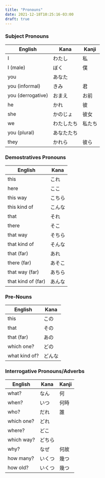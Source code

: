 ```yaml
---
title: "Pronouns"
date: 2021-12-18T10:25:16-03:00
draft: true
---
```

### Subject Pronouns
| English           | Kana       | Kanji  |
|-------------------|------------|--------|
| I                 | わたし     | 私     |
| I (male)          | ぼく       | 僕     |
| you               | あなた     |        |
| you (informal)    | きみ       | 君     |
| you (derrogative) | おまえ     | お前   |
| he                | かれ       | 彼     |
| she               | かのじょ   | 彼女   |
| we                | わたしたち | 私たち |
| you (plural)      | あなたたち |        |
| they              | かれら     | 彼ら   |

### Demostratives Pronouns
| English            | Kana   |
|--------------------|--------|
| this               | これ   |
| here               | ここ   |
| this way           | こちら |
| this kind of       | こんな |
| that               | それ   |
| there              | そこ   |
| that way           | そちら |
| that kind of       | そんな |
| that (far)         | あれ   |
| there (far)        | あそこ |
| that way (far)     | あちら |
| that kind of (far) | あんな |

### Pre-Nouns
| English       | Kana   |
|---------------|--------|
| this          | この   |
| that          | その   |
| that (far)    | あの   |
| which one?    | どの   |
| what kind of? | どんな |

### Interrogative Pronouns/Adverbs
| English       | Kana   | Kanji |
|---------------|--------|-------|
| what?         | なん   | 何    |
| when?         | いつ   | 何時  |
| who?          | だれ   | 誰    |
| which one?    | どれ   |       |
| where?        | どこ   |       |
| which way?    | どちら |       |
| why?          | なぜ   | 何故  |
| how many?     | いくつ | 幾つ  |
| how old?      | いくつ | 幾つ  |
